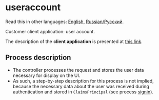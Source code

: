 # useraccount 

Read this in other languages: [English](useraccount.md), [Russian/Русский](useraccount.ru.md). 

Customer client application: user account.

The description of the **client application** is presented at [this link](../../frontend/customerclient.md).

## Process description

- The controller processes the request and stores the user data necessary for display on the UI.
- As such, a step-by-step description for this process is not implied, because the necessary data about the user was received during authentication and stored in `ClaimsPrincipal` (see process [signin](signin.md)).
